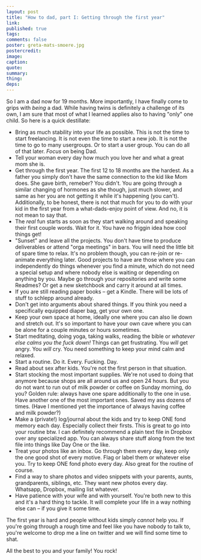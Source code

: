 ```yaml
---
layout: post
title: "How to dad, part I: Getting through the first year"
link:
published: true
tags:
comments: false
poster: greta-mats-smoere.jpg
postercredit:
image:
caption:
quote:
summary:
thing:
deps:
---
```


So I am a dad now for 19 months. More importantly, I have finally come to grips with *being* a dad. While having twins is definitely a challenge of its own, I am sure that most of what I learned applies also to having "only" one child. So here is a quick destillate:

- Bring as much stability into your life as possible. This is not the time to start freelancing. It is not even the time to start a new job. It is not the time to go to many usergroups. Or to start a user group. You can do all of that later. *Focus* on being Dad.
- Tell your woman every day how much you love her and what a great mom she is.
- Get through the first year. The first 12 to 18 months are the hardest. As a father you simply don't have the same connection to the kid like Mom does. She gave birth, remeber? You didn't. You are going through a similar changing of hormones as she though, just much slower, and same as her you are not getting it while it's happening (you can't). Additionally, to be honest, there is not that much for you to do with your kid in the first year from a what-dads-enjoy point of view. And no, it is not mean to say that.
- The *real* fun starts as soon as they start walking around and speaking their first couple words. Wait for it. You have no friggin idea how cool things get!
- "Sunset" and leave all the projects. You don't have time to produce deliverables or attend "orga meetings" in bars. You will need the little bit of spare time to relax. It's no problem though, you can re-join or re-animate everything later. Good projects to have are those where you can independently do things whenever you find a minute, which do not need a special setup and where nobody else is waiting or depending on anything by you. Maybe go through your repositories and write some Readmes? Or get a new sketchbook and carry it around at all times.
- If you are still reading paper books – get a Kindle. There will be lots of stuff to schlepp around already.
- Don't get into arguments about shared things. If you think you need a specifically equipped diaper bag, get your own one.
- Keep your own space at home, ideally one where you can also lie down and stretch out. It's so important to have your own cave where you can be alone for a couple minutes or hours sometimes.
- Start meditating, doing yoga, taking walks, reading the bible or *whatever else calms you the fuck down!* Things can get frustrating. You *will* get angry. You *will* cry. You need something to keep your mind calm and relaxed. 
- Start a routine. Do it. Every. Fucking. Day.
- Read about sex after kids. You're not the first person in that situation.
- Start stocking the most important supplies. We're not used to doing that anymore because shops are all around us and open 24 hours. But you do not want to run out of milk powder or coffee on Sunday morning, do you? Golden rule: always have one spare additionally to the one in use. Have another one of the most important ones. Saved my ass dozens of times. (Have I mentioned yet the importance of always having coffee and milk powder?)
- Make a (private!) log/journal about the kids and try to keep ONE fond memory each day. Especially collect their firsts. This is great to go into your routine btw. I can definitely recommend a plain text file in Dropbox over any specialized app. You can always share stuff along from the text file into things like Day One or the like.
- Treat your photos like an inbox. Go through them every day, keep only the one good shot of every motive. Flag or label them or whatever else you. Try to keep ONE fond photo every day. Also great for the routine of course.
- Find a way to share photos and video snippets with your parents, aunts, grandparents, siblings, etc. They want new photos every day. Whatsapp, Dropbox, mailing list whatever. 
- Have patience with your wife and with yourself. You're both new to this and it's a hard thing to tackle. It will complete your life in a way nothing else can – if you give it some time.

The first year is hard and people without kids simply *cannot* help you. If you're going through a rough time and feel like you have nobody to talk to, you're welcome to drop me a line on twitter and we will find some time to shat.

All the best to you and your family! You rock!
